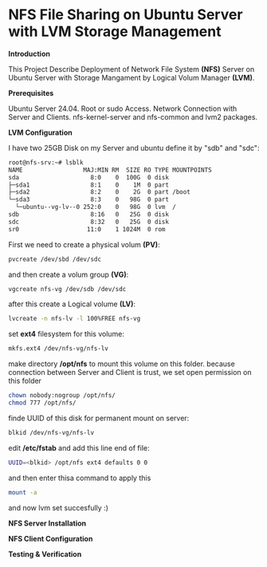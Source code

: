 # NFS File Sharing on Ubuntu Server with LVM Storage Management
**Introduction**

This Project Describe Deployment of Network File System **(NFS)** Server on Ubuntu Server with Storage Mangament by Logical Volum Manager **(LVM)**.

**Prerequisites**

Ubuntu Server 24.04.
Root or sudo Access.
Network Connection with Server and Clients.
nfs-kernel-server and nfs-common and lvm2 packages.

**LVM Configuration**

I have two 25GB Disk on my Server and ubuntu define it by "sdb" and "sdc":

```bash
root@nfs-srv:~# lsblk
NAME                 MAJ:MIN RM  SIZE RO TYPE MOUNTPOINTS
sda                    8:0    0  100G  0 disk 
├─sda1                 8:1    0    1M  0 part 
├─sda2                 8:2    0    2G  0 part /boot
└─sda3                 8:3    0   98G  0 part 
  └─ubuntu--vg-lv--0 252:0    0   98G  0 lvm  /
sdb                    8:16   0   25G  0 disk 
sdc                    8:32   0   25G  0 disk 
sr0                   11:0    1 1024M  0 rom  
```
First we need to create a physical volum **(PV)**:
```bash
pvcreate /dev/sbd /dev/sdc
```
and then create a volum group **(VG)**:
```bash
vgcreate nfs-vg /dev/sdb /dev/sdc
```
after this create a Logical volume **(LV)**:
```bash
lvcreate -n nfs-lv -l 100%FREE nfs-vg
```
set **ext4** filesystem for this volume:
```bash
mkfs.ext4 /dev/nfs-vg/nfs-lv
```
make directory  **/opt/nfs** to mount this volume on this 
folder.
because connection between Server and Client is trust, we set open permission on this folder
```bash
chown nobody:nogroup /opt/nfs/
chmod 777 /opt/nfs/
```

finde UUID of this disk for permanent mount on server:
```bash
blkid /dev/nfs-vg/nfs-lv
```
edit **/etc/fstab** and add this line end of file:
```bash
UUID=<blkid> /opt/nfs ext4 defaults 0 0
```
and then enter thisa command to apply this
```bash
mount -a
```
and now lvm set succesfully :)


**NFS Server Installation**

**NFS Client Configuration**

**Testing & Verification**
